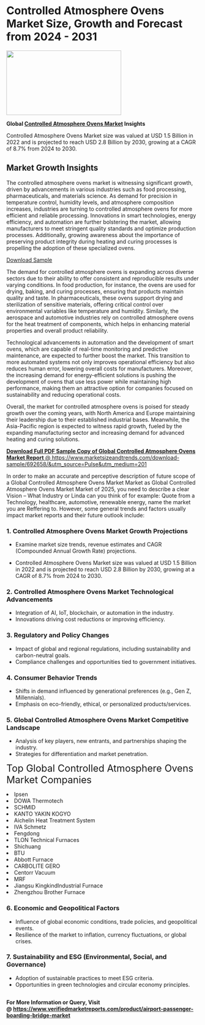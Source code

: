 <H1>Controlled Atmosphere Ovens Market Size, Growth and Forecast from 2024 - 2031</H1><img class="aligncenter size-medium wp-image-584254" src="https://thirdeyenews.in/wp-content/uploads/2024/09/Global-Market-Research-300x168.jpeg" alt="" width="300" height="168" /><p><strong>Global&nbsp;<a href="https://www.marketsizeandtrends.com/download-sample/692658/&amp;utm_source=Pulse&amp;utm_medium=201">Controlled Atmosphere Ovens Market</a> Insights</strong></p><p>Controlled Atmosphere Ovens Market size was valued at USD 1.5 Billion in 2022 and is projected to reach USD 2.8 Billion by 2030, growing at a CAGR of 8.7% from 2024 to 2030.</p><p><h2>Market Growth Insights</h2> <p>The controlled atmosphere ovens market is witnessing significant growth, driven by advancements in various industries such as food processing, pharmaceuticals, and materials science. As demand for precision in temperature control, humidity levels, and atmosphere composition increases, industries are turning to controlled atmosphere ovens for more efficient and reliable processing. Innovations in smart technologies, energy efficiency, and automation are further bolstering the market, allowing manufacturers to meet stringent quality standards and optimize production processes. Additionally, growing awareness about the importance of preserving product integrity during heating and curing processes is propelling the adoption of these specialized ovens.</p> <p><a href="#">Download Sample</a></p> <p>The demand for controlled atmosphere ovens is expanding across diverse sectors due to their ability to offer consistent and reproducible results under varying conditions. In food production, for instance, the ovens are used for drying, baking, and curing processes, ensuring that products maintain quality and taste. In pharmaceuticals, these ovens support drying and sterilization of sensitive materials, offering critical control over environmental variables like temperature and humidity. Similarly, the aerospace and automotive industries rely on controlled atmosphere ovens for the heat treatment of components, which helps in enhancing material properties and overall product reliability.</p> <p>Technological advancements in automation and the development of smart ovens, which are capable of real-time monitoring and predictive maintenance, are expected to further boost the market. This transition to more automated systems not only improves operational efficiency but also reduces human error, lowering overall costs for manufacturers. Moreover, the increasing demand for energy-efficient solutions is pushing the development of ovens that use less power while maintaining high performance, making them an attractive option for companies focused on sustainability and reducing operational costs.</p> <p>Overall, the market for controlled atmosphere ovens is poised for steady growth over the coming years, with North America and Europe maintaining their leadership due to their established industrial bases. Meanwhile, the Asia-Pacific region is expected to witness rapid growth, fueled by the expanding manufacturing sector and increasing demand for advanced heating and curing solutions.</p> <p><a href="#"></p><p><span class=""><strong>Download Full PDF Sample Copy of Global Controlled Atmosphere Ovens Market Report</strong> @ <a href="https://www.marketsizeandtrends.com/download-sample/692658/&amp;utm_source=Pulse&amp;utm_medium=201" target="_blank">https://www.marketsizeandtrends.com/download-sample/692658/&amp;utm_source=Pulse&amp;utm_medium=201</a></span></p><p>In order to make an accurate and perceptive description of future scope of a Global&nbsp;Controlled Atmosphere Ovens Market Market as Global&nbsp;Controlled Atmosphere Ovens Market Market of 2025, you need to describe a clear Vision &ndash; What Industry or Linda can you think of for example: Quote from a Technology, healthcare, automotive, renewable energy, name the market you are Reffering to. However, some general trends and factors usually impact market reports and their future outlook include:</p><h3>1.&nbsp;<strong>Controlled Atmosphere Ovens Market Growth Projections</strong></h3><ul><li>Examine market size trends, revenue estimates and CAGR (Compounded Annual Growth Rate) projections.</li><li><p>Controlled Atmosphere Ovens Market size was valued at USD 1.5 Billion in 2022 and is projected to reach USD 2.8 Billion by 2030, growing at a CAGR of 8.7% from 2024 to 2030.</p></li></ul><h3>2.&nbsp;<strong>Controlled Atmosphere Ovens Market Technological Advancements</strong></h3><ul><li>Integration of AI, IoT, blockchain, or automation in the industry.</li><li>Innovations driving cost reductions or improving efficiency.</li></ul><h3>3.&nbsp;<strong>Regulatory and Policy Changes</strong></h3><ul><li>Impact of global and regional regulations, including sustainability and carbon-neutral goals.</li><li>Compliance challenges and opportunities tied to government initiatives.</li></ul><h3>4.&nbsp;<strong>Consumer Behavior Trends</strong></h3><ul><li>Shifts in demand influenced by generational preferences (e.g., Gen Z, Millennials).</li><li>Emphasis on eco-friendly, ethical, or personalized products/services.</li></ul><h3>5.&nbsp;<strong>Global Controlled Atmosphere Ovens Market Competitive Landscape</strong></h3><ul><li>Analysis of key players, new entrants, and partnerships shaping the industry.</li><li>Strategies for differentiation and market penetration.</li></ul><p data-pm-slice="1 1 []"><span style="color: inherit; font-family: inherit; font-size: 25px;">Top Global Controlled Atmosphere Ovens Market Companies</span></p><div class="" data-test-id=""><p><li>Ipsen</li><li> DOWA Thermotech</li><li> SCHMID</li><li> KANTO YAKIN KOGYO</li><li> Aichelin Heat Treatment System</li><li> IVA Schmetz</li><li> Fengdong</li><li> TLON Technical Furnaces</li><li> Shichuang</li><li> BTU</li><li> Abbott Furnace</li><li> CARBOLITE GERO</li><li> Centorr Vacuum</li><li> MRF</li><li> Jiangsu KingkindIndustrial Furnace</li><li> Zhengzhou Brother Furnace</li></p></div><h3>6.&nbsp;<strong>Economic and Geopolitical Factors</strong></h3><ul><li>Influence of global economic conditions, trade policies, and geopolitical events.</li><li>Resilience of the market to inflation, currency fluctuations, or global crises.</li></ul><h3>7.&nbsp;<strong>Sustainability and ESG (Environmental, Social, and Governance)</strong></h3><ul><li>Adoption of sustainable practices to meet ESG criteria.</li><li>Opportunities in green technologies and circular economy principles.</li></ul><h2><strong style="font-size: 14px;">For More Information or Query, Visit @&nbsp;</strong><a style="background-color: #ffffff; font-size: 14px;" href="https://www.marketsizeandtrends.com/report/controlled-atmosphere-ovens-market/" target="_blank">https://www.verifiedmarketreports.com/product/airport-passenger-boarding-bridge-market</a></h2>
